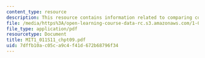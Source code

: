 ```yaml
---
content_type: resource
description: This resource contains information related to comparing costs and benefits.
file: /media/https%3A/open-learning-course-data-rc.s3.amazonaws.com/1-011-project-evaluation-spring-2011/7dffb10ac05ca9c4f41d672b68796f34_MIT1_011S11_chpt09.pdf
file_type: application/pdf
resourcetype: Document
title: MIT1_011S11_chpt09.pdf
uid: 7dffb10a-c05c-a9c4-f41d-672b68796f34
---
```

